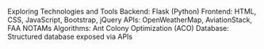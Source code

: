 Exploring Technologies and Tools
Backend: Flask (Python)
Frontend: HTML, CSS, JavaScript, Bootstrap, jQuery
APIs: OpenWeatherMap, AviationStack, FAA NOTAMs
Algorithms: Ant Colony Optimization (ACO)
Database: Structured database exposed via APIs
